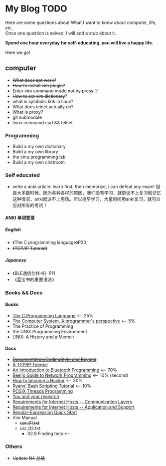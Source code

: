 # My Blog TODO

Here are some questions about What I want to konw about computer, life, etc.  
Once one question is solved, I will add a stub about it.  

**Spend one hour everyday for self-educating, you will live a happy life.**

Here we go!  

## computer
- ~~What does apt work?~~
- ~~How to install vim plugin?~~
- ~~Enter vim command mode not by press ':'~~
- ~~How to set vim dictionary~~?
- what is symbolic link in linux?
- What does telnet actually do?
- What is proxy?
- git submodule
- linux command curl && telnet


### Programming
- Build a my own dictionary
- Build a my own library
- the cmu programming lab
- Build a my own chatroom


### Self educated
- write a anki article: learn first, then memorize, i can defeat any exam! 但是大多数时候，因为各种各样的原因，我们没有学习，就更谈不上复习和记忆
这种情况，anki就派不上用场。所以提早学习，大量时间用anki复习，就可以应对所有的考试！

#### ANKI 单词登录

##### English
- 《The C programming language》P20
- ~~《TCP/IP Tutorial》~~

##### Japanese
- 《BLE通信仕样书》P11
- 《蓝宝书的重要语法》


### Books && Docs

#### Books
- [The C Programming Language](https://hikage.freeshell.org/books/theCprogrammingLanguage.pdf)  <-- 25%
- [The Computer System, A programmer's perspective](https://hikage.freeshell.org/books/theCprogrammingLanguage.pdf)  <-- 5%
- The Practice of Programming
- the UNIX Programming Environment
- UNIX: A History and a Memoir


#### Docs
- ~~[Documentation/CodingStyle and Beyond](http://www.kroah.com/linux/talks/ols_2002_kernel_codingstyle_paper/codingstyle.ps)~~
- ~~[A TCP/IP Tutorial](https://tools.ietf.org/html/rfc1180#:~:text=%20%20%201%20IntroductionThis%20tutorial%20contains%20only,Ethernet%20frame%20contains%20the%20destination%20address,...%20More)~~
- [An Introduction to Bluetooth Programming](http://people.csail.mit.edu/albert/bluez-intro/index.html) <-- 70%
- [Beej's Guide to Network Programming](http://www.beej.us/guide/bgnet/html/) <-- 10% (second)
- [How to become a Hacker](http://www.catb.org/~esr/faqs/hacker-howto.html) <-- 30%
- [Ryans' Bash Scripting Tutorial](https://ryanstutorials.net/bash-scripting-tutorial/) <-- 10%
- [POSIX Threads Programming](https://hpc-tutorials.llnl.gov/posix/)
- [You and your research](http://paulgraham.com/hamming.html)
- [Requirements for Internet Hosts -- Communication Layers](https://tools.ietf.org/html/rfc1122)
- [Requirements for Internet Hosts -- Application and Support](https://tools.ietf.org/html/rfc1123)
- [Regular-Expression Quick Start](http://www.regular-expressions.info/quickstart.html)
- Vim Manual
    - ~~usr_01.txt~~
    - usr_02.txt
        - 02.8  Finding help  <-- 

### Others
- ~~Update N4 总结~~
